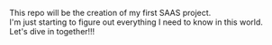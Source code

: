 This repo will be the creation of my first SAAS project. <br>
I'm just starting to figure out everything I need to know in this world. <br>
Let's dive in together!!! 
